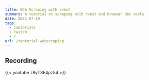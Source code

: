 ```yaml
---
title: Web Scraping with rvest
summary: A tutorial on scraping with rvest and browser dev tools
date: 2021-07-19
tags:
  - tantorials
  - twitch
  - r
url: /tantorial-webscraping
---
```


## Recording

{{< youtube z8yT3E4pz54 >}}
